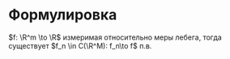 # Формулировка
$f: \R^m \to \R$ измеримая относительно меры лебега, тогда существует $f_n \in C(\R^M): f_n\to f$ п.в.